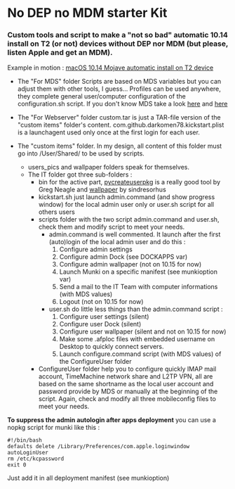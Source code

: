 No DEP no MDM starter Kit
==========
### Custom tools and script to make a "not so bad" automatic 10.14 install on T2 (or not) devices without DEP nor MDM (but please, listen Apple and get an MDM).

Example in motion : [macOS 10.14 Mojave automatic install on T2 device](https://www.youtube.com/watch?v=xFASDulnU48)

* The "For MDS" folder
Scripts are based on MDS variables but you can adjust them with other tools, I guess...
Profiles can be used anywhere, they complete general user/computer configuration of the configuration.sh script.
If you don't know MDS take a look [here](https://twocanoes.com/products/mac/mac-deploy-stick/) and [here]( https://bitbucket.org/twocanoes/macdeploystick/downloads/)

* The "For Webserver" folder
custom.tar is just a TAR-file version of the "custom items" folder's content.
com.github.darkomen78.kickstart.plist is a launchagent used only once at the first login for each user.

* The "custom items" folder. In my design, all content of this folder must go into /User/Shared/ to be used by scripts.
  * users_pics and wallpaper folders speak for themselves.
  * The IT folder got three sub-folders :
    * bin for the active part, [pycreateuserpkg](https://github.com/gregneagle/pycreateuserpkg) is a really good tool by Greg Neagle and [wallpaper](https://github.com/sindresorhus/macos-wallpaper/releases) by sindresorhus
    * kickstart.sh just launch admin.command (and show progress window) for the local admin user only or user.sh script for all others users
    * scripts folder with the two script admin.command and user.sh, check them and modify script to meet your needs.   
      * admin.command is well commented. It launch after the first (auto)login of the local admin user and do this :
        1. Configure admin settings
        2. Configure admin Dock (see DOCKAPPS var)
        3. Configure admin wallpaper (not on 10.15 for now)
        4. Launch Munki on a specific manifest (see munkioption var)
        5. Send a mail to the IT Team with computer informations (with MDS values)
        6. Logout (not on 10.15 for now)
      * user.sh do little less things than the admin.command script :
        1. Configure user settings (silent)
        2. Configure user Dock (silent)
        3. Configure user wallpaper (silent and not on 10.15 for now)
        4. Make some .afploc files with embedded username on Desktop to quickly connect servers.
        5. Launch configure.command script (with MDS values) of the ConfigureUser folder
    * ConfigureUser folder help you to configure quickly IMAP mail account, TimeMachine network share and L2TP VPN, all are based on the same shortname as the local user account and password provide by MDS or manually at the beginning of the script. Again, check and modify all three mobileconfig files to meet your needs.   

**To suppress the admin autologin after apps deployment** you can use a nopkg script for munki like this :

    #!/bin/bash
    defaults delete /Library/Preferences/com.apple.loginwindow autoLoginUser
    rm /etc/kcpassword
    exit 0

Just add it in all deployment manifest (see munkioption)
